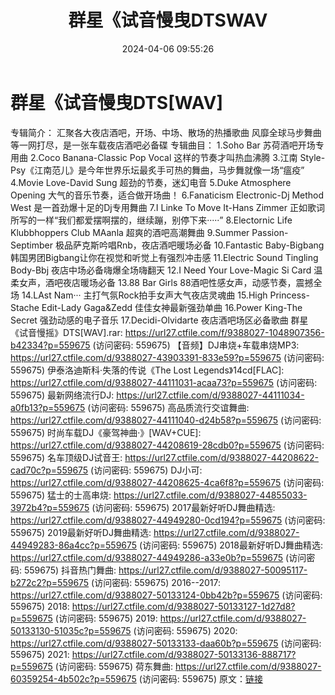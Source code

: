 ﻿---
title: 群星《试音慢曳DTSWAV
date: 2024-04-06 09:55:26
categories: 交谊舞曲、电音DJ舞曲
tags: 流行舞曲
---
# 群星《试音慢曳DTS[WAV]

专辑简介：
汇聚各大夜店酒吧，开场、中场、散场的热播歌曲
风靡全球马步舞曲等一网打尽，是一张车载夜店酒吧必备碟
专辑曲目：
1.Soho Bar 苏荷酒吧开场专用曲
2.Coco Banana-Classic Pop Vocal 这样的节奏才叫热血沸腾
3.江南 Style-Psy《江南范儿》是今年世界乐坛最炙手可热的舞曲，马步舞就像一场“瘟疫”
4.Movie Love-David Sung 超劲的节奏，迷幻电音
5.Duke Atmosphere Opening 大气的音乐节奏，适合做开场曲！
6.Fanaticism Electronic-Dj Method West 是一首劲爆十足的Dj专用舞曲
7.I Linke To Move It-Hans Zimmer
正如歌词所写的一样“我们都爱摆啊摆的，继续蹦，别停下来·····”
8.Electornic Life Klubbhoppers Club MAanla 超爽的酒吧高潮舞曲
9.Summer Passion-Septimber 极品萨克斯吟唱Rnb，夜店酒吧暖场必备
10.Fantastic Baby-Bigbang 韩国男团Bigbang让你在视觉和听觉上有强烈冲击感
11.Electric Sound Tingling Body-Bbj 夜店中场必备嗨爆全场嗨翻天
12.I Need Your Love-Magic Si Card 温柔女声，酒吧夜店暖场必备
13.88 Bar Girls 88酒吧性感女声，动感节奏，震撼全场
14.LAst Nam··· 主打气氛Rock拍手女声大气夜店灵魂曲
15.High Princess-Stache Edit-Lady Gaga&Zedd 佳佳女神最新强劲单曲
16.Power King-The Secret 强劲动感的电子音乐
17.Decidi-Olvidarte 夜店酒吧场区必备歌曲
群星《试音慢摇》DTS[WAV].rar: https://url27.ctfile.com/f/9388027-1048907356-b42334?p=559675
(访问密码: 559675)
【音频】DJ串烧+车载串烧MP3: https://url27.ctfile.com/d/9388027-43903391-833e59?p=559675
(访问密码: 559675)
伊泰洛迪斯科·失落的传说《The Lost Legends》14cd[FLAC]: https://url27.ctfile.com/d/9388027-44111031-acaa73?p=559675
(访问密码: 559675)
最新网络流行DJ: https://url27.ctfile.com/d/9388027-44111034-a0fb13?p=559675
(访问密码: 559675)
高品质流行交谊舞曲: https://url27.ctfile.com/d/9388027-44111040-d24b58?p=559675
(访问密码: 559675)
时尚车载DJ《豪驾神曲·》[WAV+CUE]: https://url27.ctfile.com/d/9388027-44208619-28cdb0?p=559675
(访问密码: 559675)
名车顶级DJ试音王: https://url27.ctfile.com/d/9388027-44208622-cad70c?p=559675
(访问密码: 559675)
DJ小可: https://url27.ctfile.com/d/9388027-44208625-4ca6f8?p=559675
(访问密码: 559675)
猛士的士高串烧: https://url27.ctfile.com/d/9388027-44855033-3972b4?p=559675
(访问密码: 559675)
2017最新好听DJ舞曲精选: https://url27.ctfile.com/d/9388027-44949280-0cd194?p=559675
(访问密码: 559675)
2019最新好听DJ舞曲精选: https://url27.ctfile.com/d/9388027-44949283-86a4cc?p=559675
(访问密码: 559675)
2018最新好听DJ舞曲精选: https://url27.ctfile.com/d/9388027-44949286-a33e0b?p=559675
(访问密码: 559675)
抖音热门舞曲: https://url27.ctfile.com/d/9388027-50095117-b272c2?p=559675
(访问密码: 559675)
2016--2017: https://url27.ctfile.com/d/9388027-50133124-0bb42b?p=559675
(访问密码: 559675)
2018: https://url27.ctfile.com/d/9388027-50133127-1d27d8?p=559675
(访问密码: 559675)
2019: https://url27.ctfile.com/d/9388027-50133130-51035c?p=559675
(访问密码: 559675)
2020: https://url27.ctfile.com/d/9388027-50133133-daa60b?p=559675
(访问密码: 559675)
2021: https://url27.ctfile.com/d/9388027-50133136-888717?p=559675
(访问密码: 559675)
荷东舞曲: https://url27.ctfile.com/d/9388027-60359254-4b502c?p=559675
(访问密码: 559675)
原文：[链接](https://blog.sina.com.cn/s/blog_1647c7e760103150w.html)